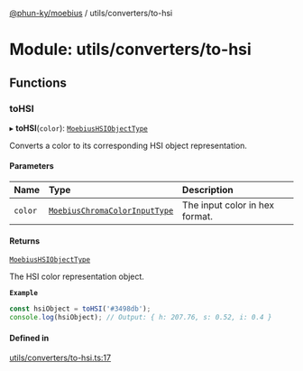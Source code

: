 [@phun-ky/moebius](../README.md) / utils/converters/to-hsi

# Module: utils/converters/to-hsi

## Functions

### toHSI

▸ **toHSI**(`color`): [`MoebiusHSIObjectType`](types.md#moebiushsiobjecttype)

Converts a color to its corresponding HSI object representation.

#### Parameters

| Name | Type | Description |
| :------ | :------ | :------ |
| `color` | [`MoebiusChromaColorInputType`](types.md#moebiuschromacolorinputtype) | The input color in hex format. |

#### Returns

[`MoebiusHSIObjectType`](types.md#moebiushsiobjecttype)

The HSI color representation object.

**`Example`**

```ts
const hsiObject = toHSI('#3498db');
console.log(hsiObject); // Output: { h: 207.76, s: 0.52, i: 0.4 }
```

#### Defined in

[utils/converters/to-hsi.ts:17](https://github.com/phun-ky/moebius/blob/main/src/utils/converters/to-hsi.ts#L17)
